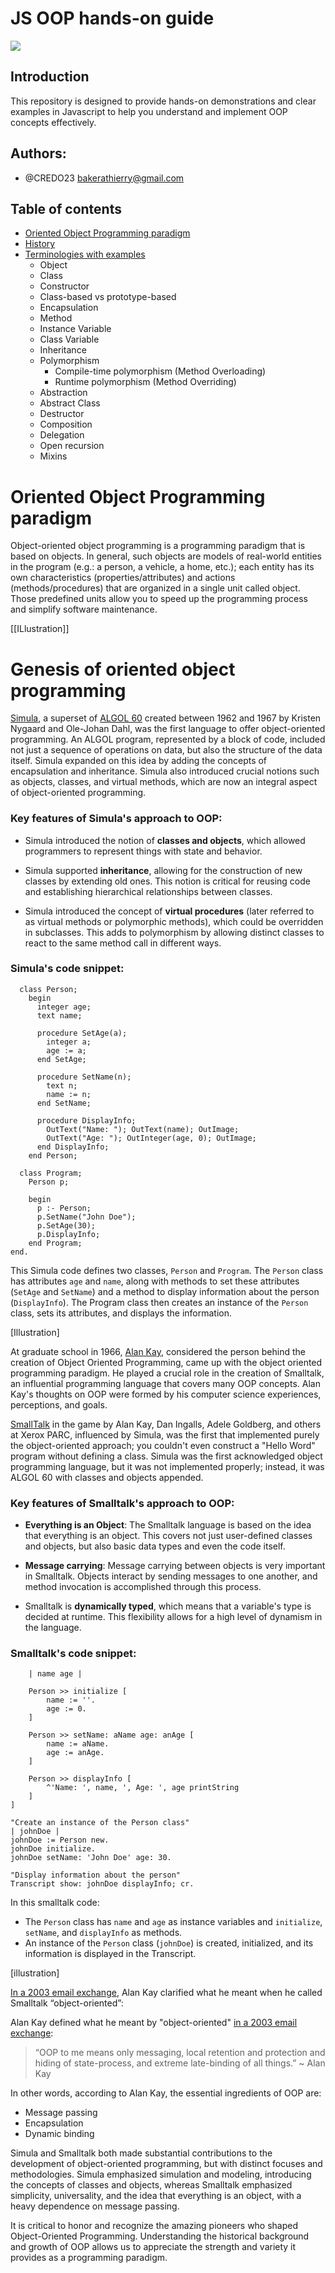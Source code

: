 # JS OOP hands-on guide

<img src="./assets/images/poo.png">

## Introduction

This repository is designed to provide hands-on demonstrations and clear examples in Javascript to help you understand and implement OOP concepts effectively.

## Authors:

- @CREDO23 <bakerathierry@gmail.com>

## Table of contents

- [Oriented Object Programming paradigm](<Oriented Object Programming paradigm>)
- [History](History)
- [Terminologies with examples](<Terminologies & examples>)
  - Object
  - Class
  - Constructor
  - Class-based vs prototype-based
  - Encapsulation
  - Method
  - Instance Variable
  - Class Variable
  - Inheritance
  - Polymorphism
    - Compile-time polymorphism (Method Overloading)
    - Runtime polymorphism (Method Overriding)
  - Abstraction
  - Abstract Class
  - Destructor
  - Composition
  - Delegation
  - Open recursion
  - Mixins

# Oriented Object Programming paradigm

Object-oriented object programming is a programming paradigm that is based on objects. In general, such objects are models of real-world entities in the program (e.g.: a person, a vehicle, a home, etc.); each entity has its own characteristics (properties/attributes) and actions (methods/procedures) that are organized in a single unit called object. Those predefined units allow you to speed up the programming process and simplify software maintenance.


[[ILlustration]]


# Genesis of oriented object programming

[Simula](https://en.wikipedia.org/wiki/Simula), a superset of [ALGOL 60](https://en.wikipedia.org/wiki/ALGOL) created between 1962 and 1967 by Kristen Nygaard and Ole-Johan Dahl, was the first language to offer object-oriented programming. An ALGOL program, represented by a block of code, included not just a sequence of operations on data, but also the structure of the data itself. Simula expanded on this idea by adding the concepts of encapsulation and inheritance. Simula also introduced crucial notions such as objects, classes, and virtual methods, which are now an integral aspect of object-oriented programming.

### Key features of Simula's approach to OOP:

- Simula introduced the notion of **classes and objects**, which allowed programmers to represent things with state and behavior.

- Simula supported **inheritance**, allowing for the construction of new classes by extending old ones. This notion is critical for reusing code and establishing hierarchical relationships between classes.

- Simula introduced the concept of **virtual procedures** (later referred to as virtual methods or polymorphic methods), which could be overridden in subclasses. This adds to polymorphism by allowing distinct classes to react to the same method call in different ways.

### Simula's code snippet:
```begin
  class Person;
    begin
      integer age;
      text name;

      procedure SetAge(a);
        integer a;
        age := a;
      end SetAge;

      procedure SetName(n);
        text n;
        name := n;
      end SetName;

      procedure DisplayInfo;
        OutText("Name: "); OutText(name); OutImage;
        OutText("Age: "); OutInteger(age, 0); OutImage;
      end DisplayInfo;
    end Person;

  class Program;
    Person p;

    begin
      p :- Person;
      p.SetName("John Doe");
      p.SetAge(30);
      p.DisplayInfo;
    end Program;
end.

```

This Simula code defines two classes, `Person` and `Program`. The `Person` class has attributes `age` and `name`, along with methods to set these attributes (`SetAge` and `SetName`) and a method to display information about the person (`DisplayInfo`). The Program class then creates an instance of the `Person` class, sets its attributes, and displays the information.

[Illustration]

At graduate school in 1966, [Alan Kay](https://en.wikipedia.org/wiki/Alan_Kay), considered the person behind the creation of Object Oriented Programming, came up with the object oriented programming paradigm. He played a crucial role in the creation of Smalltalk, an influential programming language that covers many OOP concepts. Alan Kay's thoughts on OOP were formed by his computer science experiences, perceptions, and goals.

[SmallTalk](https://en.wikipedia.org/wiki/Smalltalk#:~:text=Smalltalk%20is%20a%20purely%20object,later%20found%20use%20in%20business.) in the game by Alan Kay, Dan Ingalls, Adele Goldberg, and others at Xerox PARC, influenced by Simula, was the first that implemented purely the object-oriented approach; you couldn't even construct a "Hello Word" program without defining a class. Simula was the first acknowledged object programming language, but it was not implemented properly; instead, it was ALGOL 60 with classes and objects appended.

### Key features of Smalltalk's approach to OOP:

- **Everything is an Object**: The Smalltalk language is based on the idea that everything is an object. This covers not just user-defined classes and objects, but also basic data types and even the code itself.

- **Message carrying**: Message carrying between objects is very important in Smalltalk. Objects interact by sending messages to one another, and method invocation is accomplished through this process.

- Smalltalk is **dynamically typed**, which means that a variable's type is decided at runtime. This flexibility allows for a high level of dynamism in the language.

### Smalltalk's code snippet:

```Object subclass: Person [
    | name age |

    Person >> initialize [
        name := ''.
        age := 0.
    ]

    Person >> setName: aName age: anAge [
        name := aName.
        age := anAge.
    ]

    Person >> displayInfo [
        ^'Name: ', name, ', Age: ', age printString
    ]
]

"Create an instance of the Person class"
| johnDoe |
johnDoe := Person new.
johnDoe initialize.
johnDoe setName: 'John Doe' age: 30.

"Display information about the person"
Transcript show: johnDoe displayInfo; cr.

```

In this smalltalk code:
- The `Person` class has `name` and `age` as instance variables and `initialize`, `setName`, and `displayInfo` as methods.
- An instance of the `Person` class (`johnDoe`) is created, initialized, and its information is displayed in the Transcript.

[illustration]

[In a 2003 email exchange](https://userpage.fu-berlin.de/~ram/pub/pub_jf47ht81Ht/doc_kay_oop_en), Alan Kay clarified what he meant when he called Smalltalk “object-oriented”:

Alan Kay defined what he meant by "object-oriented" [in a 2003 email exchange](https://userpage.fu-berlin.de/~ram/pub/pub_jf47ht81Ht/doc_kay_oop_en):

> “OOP to me means only messaging, local retention and protection and hiding of state-process, and extreme late-binding of all things.”
> ~ Alan Kay

In other words, according to Alan Kay, the essential ingredients of OOP are:

- Message passing
- Encapsulation
- Dynamic binding

Simula and Smalltalk both made substantial contributions to the development of object-oriented programming, but with distinct focuses and methodologies. Simula emphasized simulation and modeling, introducing the concepts of classes and objects, whereas Smalltalk emphasized simplicity, universality, and the idea that everything is an object, with a heavy dependence on message passing.

It is critical to honor and recognize the amazing pioneers who shaped Object-Oriented Programming. Understanding the historical background and growth of OOP allows us to appreciate the strength and variety it provides as a programming paradigm.
 
